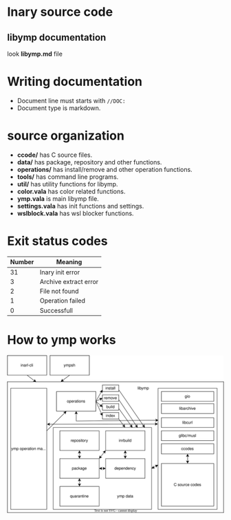 # Inary source code

## libymp documentation
look **libymp.md** file

# Writing documentation

* Document line must starts with `//DOC:`
* Document type is markdown.

# source organization

* **ccode/** has C source files.
* **data/** has package, repository and other functions.
* **operations/** has install/remove and other operation functions.
* **tools/** has command line programs.
* **util/** has utility functions for libymp.
* **color.vala** has color related functions.
* **ymp.vala** is main libymp file.
* **settings.vala** has init functions and settings.
* **wslblock.vala** has wsl blocker functions.

# Exit status codes
| Number  | Meaning               |
|---------|-----------------------|
| 31      | Inary init error      |
| 3       | Archive extract error |
| 2       | File not found        |
| 1       | Operation failed      |
| 0       | Successfull           |

# How to ymp works
![ymp-work-schema](ymp-work-schema.svg)
